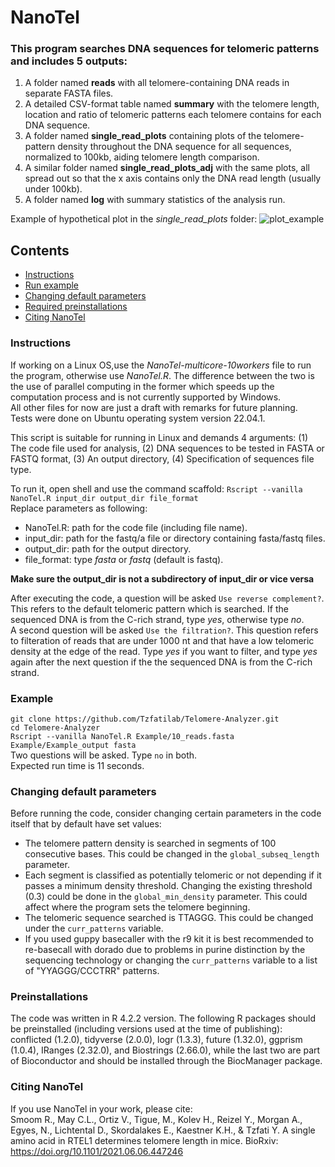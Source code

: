 # NanoTel
### This program searches DNA sequences for telomeric patterns and includes 5 outputs:
 1. A folder named **reads** with all telomere-containing DNA reads in separate FASTA files. 
 2. A detailed CSV-format table named **summary** with the telomere length, location and ratio of telomeric patterns each telomere contains for each DNA sequence.
 3. A folder named **single_read_plots** containing plots of the telomere-pattern density throughout the DNA sequence for all sequences, normalized to 100kb, aiding telomere length comparison.
 4. A similar folder named **single_read_plots_adj** with the same plots, all spread out so that the x axis contains only the DNA read length (usually under 100kb).
 5. A folder named **log** with summary statistics of the analysis run.
 
 Example of hypothetical plot in the *single_read_plots* folder:
![plot_example](https://github.com/Tzfatilab/Telomere-Analyzer/blob/main/Example/graph_example.jpeg)



## Contents

- [Instructions](#instructions)
- [Run example](#example)
- [Changing default parameters](#changing-default-parameters) 
- [Required preinstallations](#preinstallations)
- [Citing NanoTel](#citing-nanotel)

### Instructions

If working on a Linux OS,use the *NanoTel-multicore-10workers* file to run the program, otherwise use *NanoTel.R*. The difference between the two is the use of parallel computing in the former which speeds up the computation process and is not currently supported by Windows.  
All other files for now are just a draft with remarks for future planning.  
Tests were done on Ubuntu operating system version 22.04.1.

This script is suitable for running in Linux and demands 4 arguments: (1) The code file used for analysis, (2) DNA sequences to be tested in FASTA or FASTQ format, (3) An output directory, (4) Specification of sequences file type. 
  
To run it, open shell and use the command scaffold:  `Rscript --vanilla NanoTel.R input_dir output_dir file_format`  
Replace parameters as following:
- NanoTel.R: path for the code file (including file name).
- input_dir: path for the fastq/a file or directory containing fasta/fastq files.
- output_dir: path for the output directory.
- file_format: type *fasta* or *fastq* (default is fastq).  

**Make sure the output_dir is not a subdirectory of input_dir or vice versa**

After executing the code, a question will be asked `Use reverse complement?`. This refers to the default telomeric pattern which is searched. If the sequenced DNA is from the C-rich strand, type *yes*, otherwise type *no*.  
A second question will be asked `Use the filtration?`. This question refers to filteration of reads that are under 1000 nt and that have a low telomeric density at the edge of the read. Type *yes* if you want to filter, and type *yes* again after the next question if the the sequenced DNA is from the C-rich strand.

### Example 
`git clone https://github.com/Tzfatilab/Telomere-Analyzer.git`   
`cd Telomere-Analyzer`  
`Rscript --vanilla NanoTel.R Example/10_reads.fasta Example/Example_output fasta`  
Two questions will be asked. Type `no` in both.  
Expected run time is 11 seconds.
  
### Changing default parameters  
Before running the code, consider changing certain parameters in the code itself that by default have set values:
- The telomere pattern density is searched in segments of 100 consecutive bases. This could be changed in the `global_subseq_length` parameter.
- Each segment is classified as potentially telomeric or not depending if it passes a minimum density threshold. Changing the existing threshold (0.3) could be done in the `global_min_density` parameter. This could affect where the program sets the telomere beginning.  
- The telomeric sequence searched is TTAGGG. This could be changed under the `curr_patterns` variable.
- If you used guppy basecaller with the r9 kit it is best recommended to re-basecall with dorado due to problems in purine distinction by the sequencing technology or changing the `curr_patterns` variable to a list of "YYAGGG/CCCTRR" patterns.

  
### Preinstallations  
The code was written in R 4.2.2 version. The following R packages should be preinstalled (including versions used at the time of publishing): conflicted (1.2.0), tidyverse (2.0.0), logr (1.3.3), future (1.32.0), ggprism (1.0.4), IRanges (2.32.0), and Biostrings (2.66.0), while the last two are part of Bioconductor and should be installed through the BiocManager package. 

### Citing NanoTel 
If you use NanoTel in your work, please cite:  
Smoom R., May C.L., Ortiz V., Tigue, M., Kolev H., Reizel Y., Morgan A., Egyes, N., Lichtental D., Skordalakes E., Kaestner K.H., & Tzfati Y. A single amino acid in RTEL1 determines telomere length in mice. BioRxiv:  https://doi.org/10.1101/2021.06.06.447246
